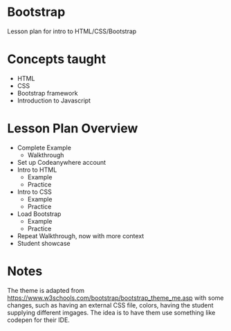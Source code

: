 # Bootstrap
Lesson plan for intro to HTML/CSS/Bootstrap
# Concepts taught
* HTML
* CSS
* Bootstrap framework
* Introduction to Javascript
# Lesson Plan Overview
* Complete Example
  * Walkthrough
* Set up Codeanywhere account
* Intro to HTML
  * Example
  * Practice
* Intro to CSS
  * Example
  * Practice
* Load Bootstrap
  * Example
  * Practice
* Repeat Walkthrough, now with more context
* Student showcase

# Notes
The theme is adapted from https://www.w3schools.com/bootstrap/bootstrap_theme_me.asp with some changes, such as having an external CSS file, colors, having the student supplying different imgages.
The idea is to have them use something like codepen for their IDE.
